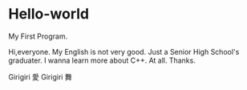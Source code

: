 # Hello-world
My First Program.

Hi,everyone.
My English is not very good.
Just a Senior High School's graduater.
I wanna learn more about C++.
At all.
Thanks.

Girigiri 愛
Girigiri 舞
